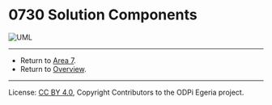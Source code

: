 <!-- SPDX-License-Identifier: CC-BY-4.0 -->
<!-- Copyright Contributors to the ODPi Egeria project 2020. -->


# 0730 Solution Components



![UML](0730-Solution-Components.png#pagewidth)


---

* Return to [Area 7](Area-7-models.md).
* Return to [Overview](.).

----
License: [CC BY 4.0](https://creativecommons.org/licenses/by/4.0/),
Copyright Contributors to the ODPi Egeria project.